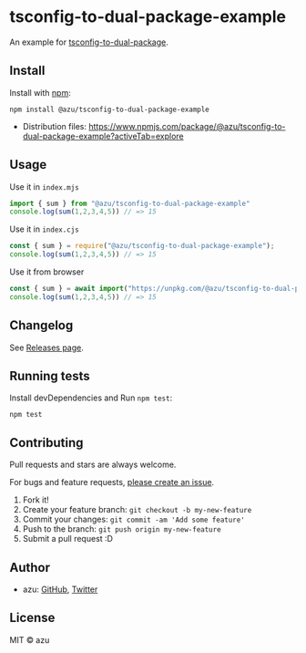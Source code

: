 # tsconfig-to-dual-package-example

An example for [tsconfig-to-dual-package](https://github.com/azu/tsconfig-to-dual-package).

## Install

Install with [npm](https://www.npmjs.com/):

    npm install @azu/tsconfig-to-dual-package-example

- Distribution files: https://www.npmjs.com/package/@azu/tsconfig-to-dual-package-example?activeTab=explore

## Usage

Use it in `index.mjs`

```js
import { sum } from "@azu/tsconfig-to-dual-package-example"
console.log(sum(1,2,3,4,5)) // => 15
```

Use it in `index.cjs`

```js
const { sum } = require("@azu/tsconfig-to-dual-package-example");
console.log(sum(1,2,3,4,5)) // => 15
```

Use it from browser

```js
const { sum } = await import("https://unpkg.com/@azu/tsconfig-to-dual-package-example@1.0.1/module/index.js?module");
console.log(sum(1,2,3,4,5)) // => 15
```

## Changelog

See [Releases page](https://github.com/azu/tsconfig-to-dual-package-example/releases).

## Running tests

Install devDependencies and Run `npm test`:

    npm test

## Contributing

Pull requests and stars are always welcome.

For bugs and feature requests, [please create an issue](https://github.com/azu/tsconfig-to-dual-package-example/issues).

1. Fork it!
2. Create your feature branch: `git checkout -b my-new-feature`
3. Commit your changes: `git commit -am 'Add some feature'`
4. Push to the branch: `git push origin my-new-feature`
5. Submit a pull request :D

## Author

- azu: [GitHub](https://github.com/azu), [Twitter](https://twitter.com/azu_re)

## License

MIT © azu
